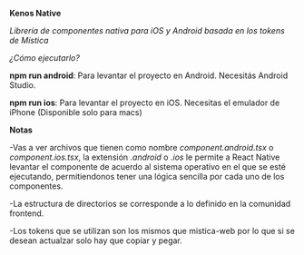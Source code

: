 **Kenos Native**

_Librería de componentes nativa para iOS y Android basada en los tokens de Mística_

_¿Cómo ejecutarlo?_

**npm run android**: Para levantar el proyecto en Android. Necesitás Android Studio.

**npm run ios**: Para levantar el proyecto en iOS. Necesitas el emulador de iPhone (Disponible solo para macs)

**Notas**

-Vas a ver archivos que tienen como nombre _component.android.tsx_ o _component.ios.tsx_, la extensión _.android_ o _.ios_ le permite a React Native levantar el componente de acuerdo al sistema operativo en el que se esté ejecutando, permitiendonos tener una lógica sencilla por cada uno de los componentes.

-La estructura de directorios se corresponde a lo definido en la comunidad frontend.

-Los tokens que se utilizan son los mismos que mistica-web por lo que si se desean actualzar solo hay que copiar y pegar.
